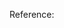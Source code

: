 Reference:[<a href="https://www.geeksforgeeks.org/simple-tic-tac-toe-game-using-javascript/?ref=lbp" ></a>](https://www.geeksforgeeks.org/simple-tic-tac-toe-game-using-javascript/?ref=lbp)
